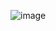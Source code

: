 ![image](https://user-images.githubusercontent.com/94182282/142383815-577f1016-f65c-4ae5-87bd-01b3d94378ab.png)
